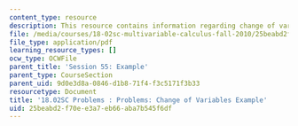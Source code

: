 ```yaml
---
content_type: resource
description: This resource contains information regarding change of variables example.
file: /media/courses/18-02sc-multivariable-calculus-fall-2010/25beabd2f70ee3a7eb66aba7b545f6df_MIT18_02SC_pb_55_quest.pdf
file_type: application/pdf
learning_resource_types: []
ocw_type: OCWFile
parent_title: 'Session 55: Example'
parent_type: CourseSection
parent_uid: 9d0e3d8a-0846-d1b8-71f4-f3c5171f3b33
resourcetype: Document
title: '18.02SC Problems : Problems: Change of Variables Example'
uid: 25beabd2-f70e-e3a7-eb66-aba7b545f6df
---
```

